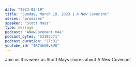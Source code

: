 ```yaml
---
date: "2023-03-19"
title: "Sunday, March 19, 2023 | A New Covenant"
series: "promises"
speaker: "Scott Mays"
type: message
podcast: "ANewCovenant.m4a"
podcast_bytes: "53393371"
podcast_duration: "27:31"
youtube_id: "3R74hU0v5VQ"
---
```

Join us this week as Scott Mays shares about A New Covenant
